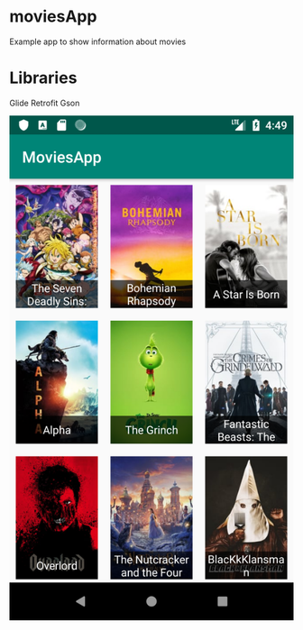 # moviesApp
Example app to show information about movies

# Libraries
Glide
Retrofit
Gson

![alt text](https://github.com/erikdcch/moviesApp/blob/master/screenshoots/Screenshot_1542062982.png)
